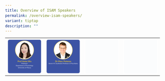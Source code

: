 ```yaml
---
title: Overview of ISAM Speakers
permalink: /overview-isam-speakers/
variant: tiptap
description: ""
---
```

<table style="minWidth: 100px">
<colgroup>
<col>
<col>
<col>
<col>
</colgroup>
<tbody>
<tr>
<th rowspan="1" colspan="1"><a class="isomer-image-wrapper" href="/anise-wu/"><img style="width: 100%" height="auto" width="100%" alt="" src="/images/ISAM Speakers/2_Anise_Wu_v2.png"></a>
</th>
<th rowspan="1" colspan="1"><a class="isomer-image-wrapper" href="/marc-potenza/"><img style="width: 100%" height="auto" width="100%" alt="" src="/images/ISAM Speakers/1_Marc_Potenza_v1.png"></a>
</th>
<th rowspan="1" colspan="1">
<div class="isomer-image-wrapper">
<img style="width: 100%" height="auto" width="100%" alt="" src="/images/emptyblock01.png">
</div>
</th>
<th rowspan="1" colspan="1">
<div class="isomer-image-wrapper">
<img style="width: 100%" height="auto" width="100%" alt="" src="/images/emptyblock01.png">
</div>
</th>
</tr>
</tbody>
</table>
<p></p>
